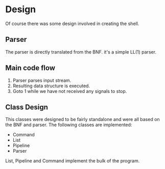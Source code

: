 Design
======

Of course there was some design involved in creating the shell. 


Parser
------

The parser is directly translated from the BNF. it's a simple LL(1) parser.

Main code flow
--------------

1. Parser parses input stream.
2. Resulting data structure is executed.
3. Goto 1 while we have not received any signals to stop.

Class Design
------------

This classes were designed to be fairly standalone and were all based on the BNF and parser. The following classes are implemented:

* Command
* List
* Pipeline
* Parser

List, Pipeline and Command implement the bulk of the program.
